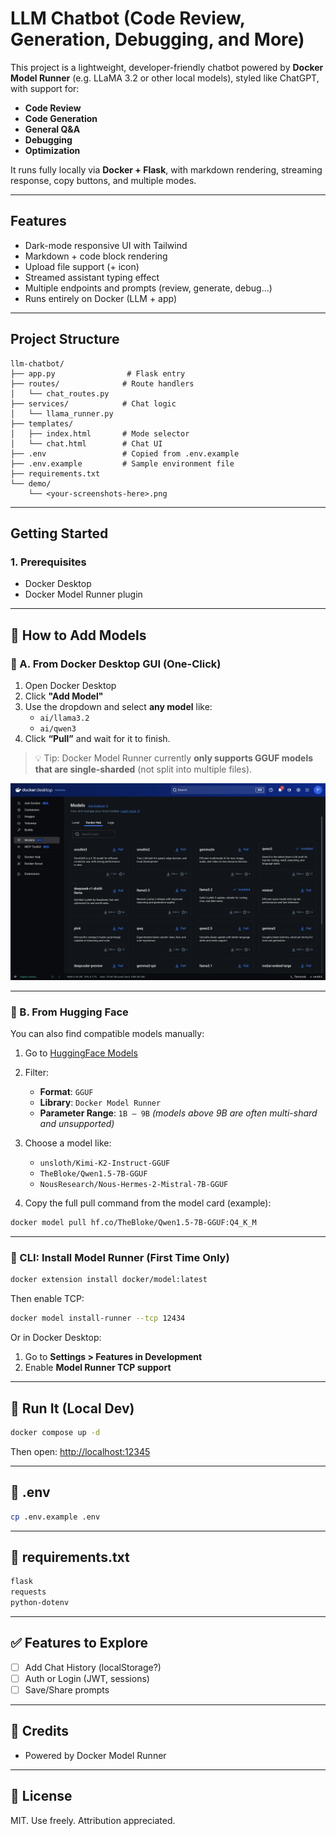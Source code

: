 # LLM Chatbot (Code Review, Generation, Debugging, and More)

This project is a lightweight, developer-friendly chatbot powered by **Docker Model Runner** (e.g. LLaMA 3.2 or other local models), styled like ChatGPT, with support for:

* **Code Review**
* **Code Generation**
* **General Q\&A**
* **Debugging**
* **Optimization**

It runs fully locally via **Docker + Flask**, with markdown rendering, streaming response, copy buttons, and multiple modes.

---

## Features

* Dark-mode responsive UI with Tailwind
* Markdown + code block rendering
* Upload file support (+ icon)
* Streamed assistant typing effect
* Multiple endpoints and prompts (review, generate, debug...)
* Runs entirely on Docker (LLM + app)

---

## Project Structure

```
llm-chatbot/
├── app.py                # Flask entry
├── routes/              # Route handlers
│   └── chat_routes.py
├── services/            # Chat logic
│   └── llama_runner.py
├── templates/
│   ├── index.html       # Mode selector
│   └── chat.html        # Chat UI
├── .env                 # Copied from .env.example
├── .env.example         # Sample environment file
├── requirements.txt
└── demo/
    └── <your-screenshots-here>.png
```

---

## Getting Started

### 1. Prerequisites

* Docker Desktop
* Docker Model Runner plugin

---

## 🔌 How to Add Models

### 🐳 A. From Docker Desktop GUI (One-Click)

1. Open Docker Desktop
2. Click **"Add Model"**
3. Use the dropdown and select **any model** like:
   * `ai/llama3.2`
   * `ai/qwen3`
4. Click **“Pull”** and wait for it to finish.

> 💡 Tip: Docker Model Runner currently **only supports GGUF models that are single-sharded** (not split into multiple files).

![Add Model in Docker Desktop](demo/add-model-docker-desktop.png)

---

### 🤗 B. From Hugging Face

You can also find compatible models manually:

1. Go to [HuggingFace Models](https://huggingface.co/models)

2. Filter:

   * **Format**: `GGUF`
   * **Library**: `Docker Model Runner`
   * **Parameter Range**: `1B – 9B` *(models above 9B are often multi-shard and unsupported)*

3. Choose a model like:

   * `unsloth/Kimi-K2-Instruct-GGUF`
   * `TheBloke/Qwen1.5-7B-GGUF`
   * `NousResearch/Nous-Hermes-2-Mistral-7B-GGUF`

4. Copy the full pull command from the model card (example):

```bash
docker model pull hf.co/TheBloke/Qwen1.5-7B-GGUF:Q4_K_M
```

---

### 🧰 CLI: Install Model Runner (First Time Only)

```bash
docker extension install docker/model:latest
```

Then enable TCP:

```bash
docker model install-runner --tcp 12434
```

Or in Docker Desktop:

1. Go to **Settings > Features in Development**
2. Enable **Model Runner TCP support**

---

## 🚀 Run It (Local Dev)

```bash
docker compose up -d
```

Then open: [http://localhost:12345](http://localhost:12345)

---

## 🔧 .env

```bash
cp .env.example .env
```

---

## 📄 requirements.txt

```txt
flask
requests
python-dotenv
```

---

## ✅ Features to Explore

* [ ] Add Chat History (localStorage?)
* [ ] Auth or Login (JWT, sessions)
* [ ] Save/Share prompts

---

## 🧐 Credits

* Powered by Docker Model Runner

---

## 📜 License

MIT. Use freely. Attribution appreciated.
